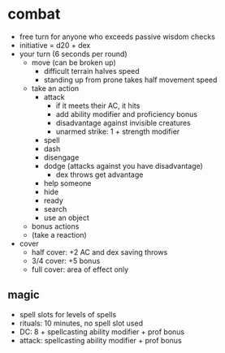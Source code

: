 # combat
- free turn for anyone who exceeds passive wisdom checks
- initiative = d20 + dex
- your turn (6 seconds per round)
    + move (can be broken up)
        * difficult terrain halves speed
        * standing up from prone takes half movement speed
    + take an action
        * attack
            - if it meets their AC, it hits
            - add ability modifier and proficiency bonus
            - disadvantage against invisible creatures
            - unarmed strike: 1 + strength modifier
        * spell
        * dash
        * disengage
        * dodge (attacks against you have disadvantage)
            - dex throws get advantage
        * help someone
        * hide
        * ready
        * search
        * use an object
    + bonus actions
    + (take a reaction)
- cover
    + half cover: +2 AC and dex saving throws
    + 3/4 cover: +5 bonus 
    + full cover: area of effect only

## magic
- spell slots for levels of spells
- rituals: 10 minutes, no spell slot used
- DC: 8 + spellcasting ability modifier + prof bonus
- attack: spellcasting ability modifier + prof bonus
